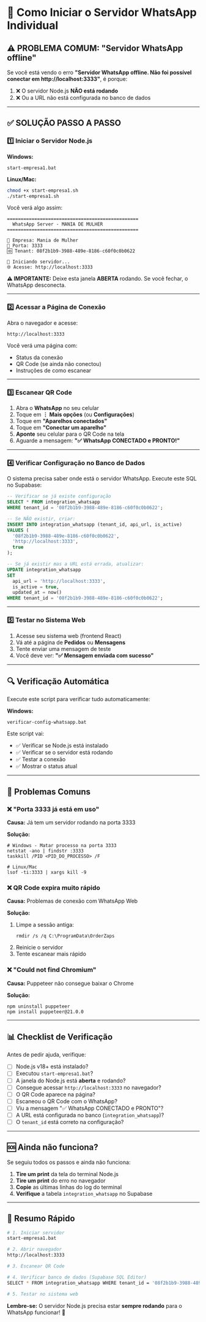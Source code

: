 # 🚀 Como Iniciar o Servidor WhatsApp Individual

## ⚠️ PROBLEMA COMUM: "Servidor WhatsApp offline"

Se você está vendo o erro **"Servidor WhatsApp offline. Não foi possível conectar em http://localhost:3333"**, é porque:

1. ❌ O servidor Node.js **NÃO está rodando**
2. ❌ Ou a URL não está configurada no banco de dados

---

## ✅ SOLUÇÃO PASSO A PASSO

### 1️⃣ Iniciar o Servidor Node.js

**Windows:**
```batch
start-empresa1.bat
```

**Linux/Mac:**
```bash
chmod +x start-empresa1.sh
./start-empresa1.sh
```

Você verá algo assim:
```
================================================
  WhatsApp Server - MANIA DE MULHER
================================================

🏢 Empresa: Mania de Mulher
🔌 Porta: 3333
🆔 Tenant: 08f2b1b9-3988-489e-8186-c60f0c0b0622

🚀 Iniciando servidor...
🌐 Acesse: http://localhost:3333
```

**⚠️ IMPORTANTE:** Deixe esta janela **ABERTA** rodando. Se você fechar, o WhatsApp desconecta.

---

### 2️⃣ Acessar a Página de Conexão

Abra o navegador e acesse:
```
http://localhost:3333
```

Você verá uma página com:
- Status da conexão
- QR Code (se ainda não conectou)
- Instruções de como escanear

---

### 3️⃣ Escanear QR Code

1. Abra o **WhatsApp** no seu celular
2. Toque em **⋮ Mais opções** (ou **Configurações**)
3. Toque em **"Aparelhos conectados"**
4. Toque em **"Conectar um aparelho"**
5. **Aponte** seu celular para o QR Code na tela
6. Aguarde a mensagem: **"✅ WhatsApp CONECTADO e PRONTO!"**

---

### 4️⃣ Verificar Configuração no Banco de Dados

O sistema precisa saber onde está o servidor WhatsApp. Execute este SQL no Supabase:

```sql
-- Verificar se já existe configuração
SELECT * FROM integration_whatsapp 
WHERE tenant_id = '08f2b1b9-3988-489e-8186-c60f0c0b0622';

-- Se NÃO existir, criar:
INSERT INTO integration_whatsapp (tenant_id, api_url, is_active)
VALUES (
  '08f2b1b9-3988-489e-8186-c60f0c0b0622',
  'http://localhost:3333',
  true
);

-- Se já existir mas a URL está errada, atualizar:
UPDATE integration_whatsapp
SET 
  api_url = 'http://localhost:3333',
  is_active = true,
  updated_at = now()
WHERE tenant_id = '08f2b1b9-3988-489e-8186-c60f0c0b0622';
```

---

### 5️⃣ Testar no Sistema Web

1. Acesse seu sistema web (frontend React)
2. Vá até a página de **Pedidos** ou **Mensagens**
3. Tente enviar uma mensagem de teste
4. Você deve ver: **"✅ Mensagem enviada com sucesso"**

---

## 🔍 Verificação Automática

Execute este script para verificar tudo automaticamente:

**Windows:**
```batch
verificar-config-whatsapp.bat
```

Este script vai:
- ✅ Verificar se Node.js está instalado
- ✅ Verificar se o servidor está rodando
- ✅ Testar a conexão
- ✅ Mostrar o status atual

---

## 🐛 Problemas Comuns

### ❌ "Porta 3333 já está em uso"

**Causa:** Já tem um servidor rodando na porta 3333

**Solução:**
```batch
# Windows - Matar processo na porta 3333
netstat -ano | findstr :3333
taskkill /PID <PID_DO_PROCESSO> /F

# Linux/Mac
lsof -ti:3333 | xargs kill -9
```

### ❌ QR Code expira muito rápido

**Causa:** Problemas de conexão com WhatsApp Web

**Solução:**
1. Limpe a sessão antiga:
   ```batch
   rmdir /s /q C:\ProgramData\OrderZaps
   ```
2. Reinicie o servidor
3. Tente escanear mais rápido

### ❌ "Could not find Chromium"

**Causa:** Puppeteer não consegue baixar o Chrome

**Solução:**
```batch
npm uninstall puppeteer
npm install puppeteer@21.0.0
```

---

## 📊 Checklist de Verificação

Antes de pedir ajuda, verifique:

- [ ] Node.js v18+ está instalado?
- [ ] Executou `start-empresa1.bat`?
- [ ] A janela do Node.js está **aberta** e rodando?
- [ ] Consegue acessar `http://localhost:3333` no navegador?
- [ ] O QR Code aparece na página?
- [ ] Escaneou o QR Code com o WhatsApp?
- [ ] Viu a mensagem "✅ WhatsApp CONECTADO e PRONTO"?
- [ ] A URL está configurada no banco (`integration_whatsapp`)?
- [ ] O `tenant_id` está correto na configuração?

---

## 🆘 Ainda não funciona?

Se seguiu todos os passos e ainda não funciona:

1. **Tire um print** da tela do terminal Node.js
2. **Tire um print** do erro no navegador
3. **Copie** as últimas linhas do log do terminal
4. **Verifique** a tabela `integration_whatsapp` no Supabase

---

## 🎯 Resumo Rápido

```bash
# 1. Iniciar servidor
start-empresa1.bat

# 2. Abrir navegador
http://localhost:3333

# 3. Escanear QR Code

# 4. Verificar banco de dados (Supabase SQL Editor)
SELECT * FROM integration_whatsapp WHERE tenant_id = '08f2b1b9-3988-489e-8186-c60f0c0b0622';

# 5. Testar no sistema web
```

**Lembre-se:** O servidor Node.js precisa estar **sempre rodando** para o WhatsApp funcionar! 🚀

